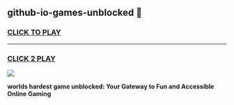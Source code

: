 
## github-io-games-unblocked 👋
<h3>
<a href="https://premium.freeplayer.one?title=github-io-games-unblocked&ref=14F">CLICK TO PLAY</a></h3>
<hr>

<h3>
<a href="https://premium.freeplayer.one?title=github-io-games-unblocked&ref=14F">CLICK 2 PLAY</a>
  
</h3>

<a href="https://premium.freeplayer.one?title=github-io-games-unblocked&ref=12F/"><img src="https://clearcache.store/games.png"></a>


**worlds hardest game unblocked: Your Gateway to Fun and Accessible Online Gaming**
